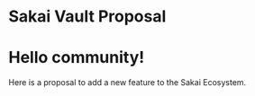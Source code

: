 # Sakai Vault Proposal

# Hello community!

Here is a proposal to add a new feature to the Sakai Ecosystem.